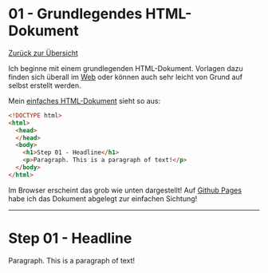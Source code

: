 01 - Grundlegendes HTML-Dokument
================================

[Zurück zur Übersicht][MAIN]

Ich beginne mit einem grundlegenden HTML-Dokument. Vorlagen dazu
finden sich überall im [Web][LMGTFY] oder können auch sehr leicht von Grund auf
selbst erstellt werden.

Mein [einfaches HTML-Dokument][INDEXHTML] sieht so aus:

```html
<!DOCTYPE html>
<html>
  <head>
  </head>
  <body>
    <h1>Step 01 - Headline</h1>
    <p>Paragraph. This is a paragraph of text!</p>
  </body>
</html>
```

Im Browser erscheint das grob wie unten dargestellt!
Auf [Github Pages][RESULT] habe ich das Dokument abgelegt
zur einfachen Sichtung!

---

# Step 01 - Headline

Paragraph. This is a paragraph of text!

[MAIN]: ../README.md
[INDEXHTML]: index.html
[RESULT]: https://uli-heller.github.io/static-markdown-publisher/step-01_basic-html/index.html
[LMGTFY]: https://lmgtfy.app/?q=basic+html+file
